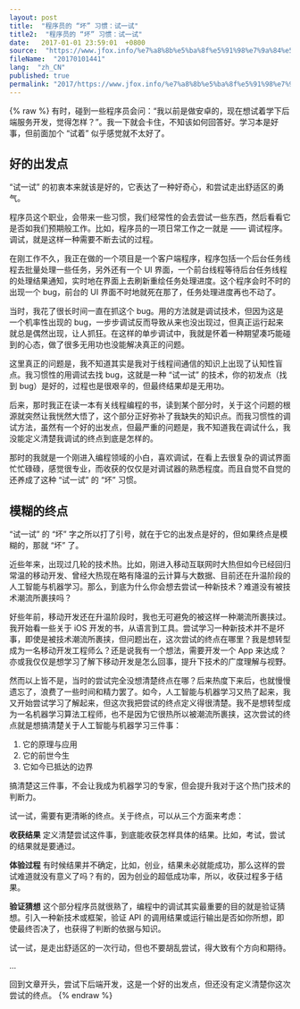 ```yaml
---
layout: post
title:  "程序员的 “坏” 习惯：试一试"
title2:  "程序员的 “坏” 习惯：试一试"
date:   2017-01-01 23:59:01  +0800
source:  "https://www.jfox.info/%e7%a8%8b%e5%ba%8f%e5%91%98%e7%9a%84%e5%9d%8f%e4%b9%a0%e6%83%af%e8%af%95%e4%b8%80%e8%af%95.html"
fileName:  "20170101441"
lang:  "zh_CN"
published: true
permalink: "2017/https://www.jfox.info/%e7%a8%8b%e5%ba%8f%e5%91%98%e7%9a%84%e5%9d%8f%e4%b9%a0%e6%83%af%e8%af%95%e4%b8%80%e8%af%95.html"
---
```

{% raw %}
有时，碰到一些程序员会问：“我以前是做安卓的，现在想试着学下后端服务开发，觉得怎样？”。我一下就会卡住，不知该如何回答好。学习本是好事，但前面加个 “试着” 似乎感觉就不太好了。

## 好的出发点

“试一试” 的初衷本来就该是好的，它表达了一种好奇心，和尝试走出舒适区的勇气。

程序员这个职业，会带来一些习惯，我们经常性的会去尝试一些东西，然后看看它是否如我们预期般工作。比如，程序员的一项日常工作之一就是 —— 调试程序。调试，就是这样一种需要不断去试的过程。

在刚工作不久，我正在做的一个项目是一个客户端程序，程序包括一个后台任务线程去批量处理一些任务，另外还有一个 UI 界面，一个前台线程等待后台任务线程的处理结果通知，实时地在界面上去刷新重绘任务处理进度。这个程序会时不时的出现一个 bug，前台的 UI 界面不时地就死在那了，任务处理进度再也不动了。

当时，我花了很长时间一直在抓这个 bug。用的方法就是调试技术，但因为这是一个机率性出现的 bug，一步步调试反而导致从来也没出现过，但真正运行起来就总是偶然出现，让人抓狂。在这样的单步调试中，我就是怀着一种期望凑巧能碰到的心态，做了很多无用功也没能解决真正的问题。

这里真正的问题是，我不知道其实是我对于线程间通信的知识上出现了认知性盲点。我习惯性的用调试去找 bug，这就是一种 “试一试” 的技术，你的初发点（找到 bug）是好的，过程也是很艰辛的，但最终结果却是无用功。

后来，那时我正在读一本有关线程编程的书，读到某个部分时，关于这个问题的根源就突然让我恍然大悟了，这个部分正好弥补了我缺失的知识点。而我习惯性的调试方法，虽然有一个好的出发点，但最严重的问题是，我不知道我在调试什么，我没能定义清楚我调试的终点到底是怎样的。

那时的我就是一个刚进入编程领域的小白，喜欢调试，在看上去很复杂的调试界面忙忙碌碌，感觉很专业，而收获的仅仅是对调试器的熟悉程度。而且自觉不自觉的还养成了这种 “试一试” 的 “坏” 习惯。

## 模糊的终点

“试一试” 的 “坏” 字之所以打了引号，就在于它的出发点是好的，但如果终点是模糊的，那就 “坏” 了。

近些年来，出现过几轮的技术热。比如，刚进入移动互联网时大热但如今已经回归常温的移动开发、曾经大热现在略有降温的云计算与大数据、目前还在升温阶段的人工智能与机器学习。那么，到底为什么你会想去尝试一种新技术？难道没有被技术潮流所裹挟吗？

好些年前，移动开发还在升温阶段时，我也无可避免的被这样一种潮流所裹挟过。我开始看一些关于 iOS 开发的书，从语言到工具。尝试学习一种新技术并不是坏事，即使是被技术潮流所裹挟，但问题出在，这次尝试的终点在哪里？我是想转型成为一名移动开发工程师么？还是说我有一个想法，需要开发一个 App 来达成？亦或我仅仅是想学习了解下移动开发是怎么回事，提升下技术的广度理解与视野。

然而以上皆不是，当时的尝试完全没想清楚终点在哪？后来热度下来后，也就慢慢遗忘了，浪费了一些时间和精力罢了。如今，人工智能与机器学习又热了起来，我又开始尝试学习了解起来，但这次我把尝试的终点定义得很清楚。我不是想转型成为一名机器学习算法工程师，也不是因为它很热所以被潮流所裹挟，这次尝试的终点就是想搞清楚关于人工智能与机器学习三件事：

1. 它的原理与应用
2. 它的前世今生
3. 它如今已抵达的边界

搞清楚这三件事，不会让我成为机器学习的专家，但会提升我对于这个热门技术的判断力。

试一试，需要有更清晰的终点。关于终点，可以从三个方面来考虑：

**收获结果**
定义清楚尝试这件事，到底能收获怎样具体的结果。比如，考试，尝试的结果就是要通过。

**体验过程**
有时候结果并不确定，比如，创业，结果未必就能成功，那么这样的尝试难道就没有意义了吗？有的，因为创业的超低成功率，所以，收获过程多于结果。

**验证猜想**
这个部分程序员就很熟了，编程中的调试其实最重要的目的就是验证猜想。引入一种新技术或框架，验证 API 的调用结果或运行输出是否如你所想，即使最终否决了，也获得了判断的依据与知识。

试一试，是走出舒适区的一次行动，但也不要胡乱尝试，得大致有个方向和期待。

…

回到文章开头，尝试下后端开发，这是一个好的出发点，但还没有定义清楚你这次尝试的终点。
{% endraw %}